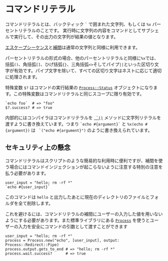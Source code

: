 # コマンドリテラル

コマンドリテラルとは、バックティック `` ` `` で囲まれた文字列、もしくは `%x` パーセントリテラルのことです。
実行時に文字列の内容をコマンドとしてサブシェルで実行して、その出力の文字列が結果の値となります。

[エスケープシーケンス](./string.md#escaping)と[補間](./string.md#interpolation)は通常の文字列と同様に利用できます。

パーセントリテラルの形式の場合、他のパーセントリテラルと同様に`%x`では、括弧`()`、角括弧`[]`、ひげ括弧`{}`、三角括弧`<>`そしてパイプ`||`といった区切り文字が有効です。パイプ文字を除いて、すべての区切り文字はネストに応じて適切に処理されます。

特殊変数 `$?` はコマンドの実行結果の [`Process::Status`](https://crystal-lang.org/api/Process/Status.html) オブジェクトになります。この特殊変数はコマンドリテラルと同じスコープに限り有効です。

```crystal
`echo foo`  # => "foo"
$?.success? # => true
```

内部的にはコンパイラはコマンドリテラルを [`` `()``](https://crystal-lang.org/api/toplevel.html#%60(command):String-class-method) メソッドに文字列リテラルを渡すように書き換えています。つまり `` `echo #{argument}` `` と `%x(echo #{argument})` は `` `("echo #{argument}")`` のように書き換えられています。

## セキュリティ上の懸念

コマンドリテラルはスクリプトのような簡易的な利用時に便利ですが、補間を使う場合にはコマンドインジェクションが起こらないように注意する特別の注意を払う必要があります。

```crystal
user_input = "hello; rm -rf *"
`echo #{user_input}`
```

このコマンドは `hello` と出力したあとに現在のディレクトリのファイルとフォルダを全て削除します。

これを避けるには、コマンドリテラルの補間にユーザーの入力した値を用いないようにする必要があります。また標準ライブラリにある [`Process`](https://crystal-lang.org/api/Process.html) を使うとユーザーの入力を安全にコマンドの引数として渡すことができます

```crystal
user_input = "hello; rm -rf *"
process = Process.new("echo", [user_input], output: Process::Redirect::Pipe)
process.output.gets_to_end # => "hello; rm -rf *"
process.wait.success?      # => true
```
